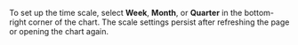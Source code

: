 To set up the time scale, select **Week**, **Month**, or **Quarter** in the bottom-right corner of the chart. The scale settings persist after refreshing the page or opening the chart again.